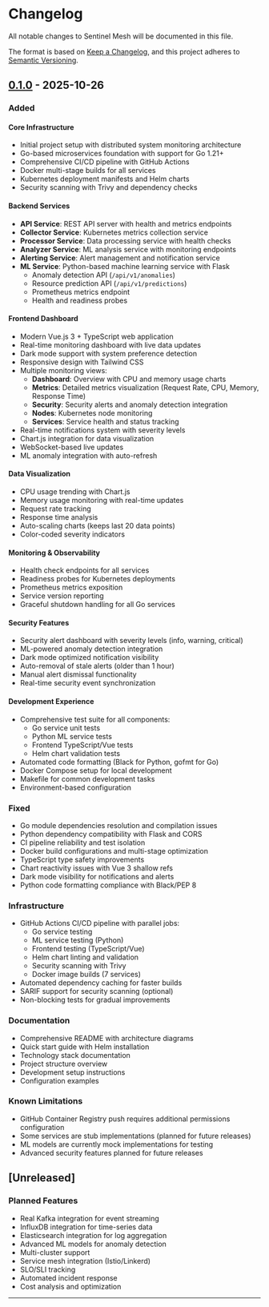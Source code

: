 # Changelog

All notable changes to Sentinel Mesh will be documented in this file.

The format is based on [Keep a Changelog](https://keepachangelog.com/en/1.0.0/),
and this project adheres to [Semantic Versioning](https://semver.org/spec/v2.0.0.html).

## [0.1.0] - 2025-10-26

### Added

#### Core Infrastructure
- Initial project setup with distributed system monitoring architecture
- Go-based microservices foundation with support for Go 1.21+
- Comprehensive CI/CD pipeline with GitHub Actions
- Docker multi-stage builds for all services
- Kubernetes deployment manifests and Helm charts
- Security scanning with Trivy and dependency checks

#### Backend Services
- **API Service**: REST API server with health and metrics endpoints
- **Collector Service**: Kubernetes metrics collection service
- **Processor Service**: Data processing service with health checks
- **Analyzer Service**: ML analysis service with monitoring endpoints
- **Alerting Service**: Alert management and notification service
- **ML Service**: Python-based machine learning service with Flask
  - Anomaly detection API (`/api/v1/anomalies`)
  - Resource prediction API (`/api/v1/predictions`)
  - Prometheus metrics endpoint
  - Health and readiness probes

#### Frontend Dashboard
- Modern Vue.js 3 + TypeScript web application
- Real-time monitoring dashboard with live data updates
- Dark mode support with system preference detection
- Responsive design with Tailwind CSS
- Multiple monitoring views:
  - **Dashboard**: Overview with CPU and memory usage charts
  - **Metrics**: Detailed metrics visualization (Request Rate, CPU, Memory, Response Time)
  - **Security**: Security alerts and anomaly detection integration
  - **Nodes**: Kubernetes node monitoring
  - **Services**: Service health and status tracking
- Real-time notifications system with severity levels
- Chart.js integration for data visualization
- WebSocket-based live updates
- ML anomaly integration with auto-refresh

#### Data Visualization
- CPU usage trending with Chart.js
- Memory usage monitoring with real-time updates
- Request rate tracking
- Response time analysis
- Auto-scaling charts (keeps last 20 data points)
- Color-coded severity indicators

#### Monitoring & Observability
- Health check endpoints for all services
- Readiness probes for Kubernetes deployments
- Prometheus metrics exposition
- Service version reporting
- Graceful shutdown handling for all Go services

#### Security Features
- Security alert dashboard with severity levels (info, warning, critical)
- ML-powered anomaly detection integration
- Dark mode optimized notification visibility
- Auto-removal of stale alerts (older than 1 hour)
- Manual alert dismissal functionality
- Real-time security event synchronization

#### Development Experience
- Comprehensive test suite for all components:
  - Go service unit tests
  - Python ML service tests
  - Frontend TypeScript/Vue tests
  - Helm chart validation tests
- Automated code formatting (Black for Python, gofmt for Go)
- Docker Compose setup for local development
- Makefile for common development tasks
- Environment-based configuration

### Fixed
- Go module dependencies resolution and compilation issues
- Python dependency compatibility with Flask and CORS
- CI pipeline reliability and test isolation
- Docker build configurations and multi-stage optimization
- TypeScript type safety improvements
- Chart reactivity issues with Vue 3 shallow refs
- Dark mode visibility for notifications and alerts
- Python code formatting compliance with Black/PEP 8

### Infrastructure
- GitHub Actions CI/CD pipeline with parallel jobs:
  - Go service testing
  - ML service testing (Python)
  - Frontend testing (TypeScript/Vue)
  - Helm chart linting and validation
  - Security scanning with Trivy
  - Docker image builds (7 services)
- Automated dependency caching for faster builds
- SARIF support for security scanning (optional)
- Non-blocking tests for gradual improvements

### Documentation
- Comprehensive README with architecture diagrams
- Quick start guide with Helm installation
- Technology stack documentation
- Project structure overview
- Development setup instructions
- Configuration examples

### Known Limitations
- GitHub Container Registry push requires additional permissions configuration
- Some services are stub implementations (planned for future releases)
- ML models are currently mock implementations for testing
- Advanced security features planned for future releases

## [Unreleased]

### Planned Features
- Real Kafka integration for event streaming
- InfluxDB integration for time-series data
- Elasticsearch integration for log aggregation
- Advanced ML models for anomaly detection
- Multi-cluster support
- Service mesh integration (Istio/Linkerd)
- SLO/SLI tracking
- Automated incident response
- Cost analysis and optimization

---

[0.1.0]: https://github.com/georg-nikola/sentinel-mesh/releases/tag/v0.1.0
